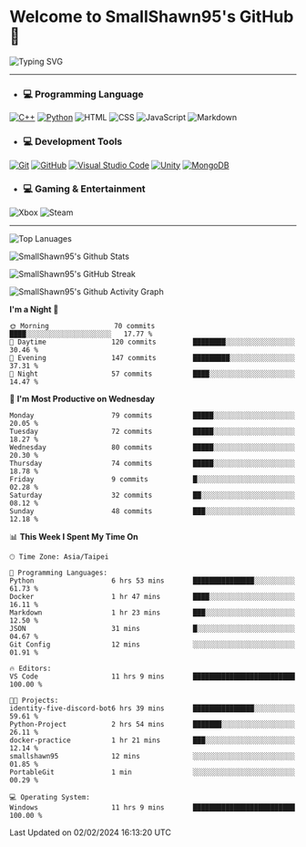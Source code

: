 # Welcome to SmallShawn95's GitHub 👋

![Typing SVG](https://readme-typing-svg.demolab.com/?lines=print("Hello,+world");cout+>>+"Hello,+world!";console.log("Hello,+world!")&center=true&vCenter=true&size=22&random=true)

***
<!-- https://shields.io/, https://simpleicons.org/ -->
* ### 💻 Programming Language
[![C++](https://img.shields.io/badge/-C++-00599C?style=flat-square&logo=cplusplus)](https://cplusplus.com/)
[![Python](https://img.shields.io/badge/-Python-3776AB?style=flat-square&logo=python&logoColor=white)](https://www.python.org/)
![HTML](https://img.shields.io/badge/-HTML-E34F26?style=flat-square&logo=html5&logoColor=white)
![CSS](https://img.shields.io/badge/-CSS-1572B6?style=flat-square&logo=css3)
![JavaScript](https://img.shields.io/badge/-JavaScript-F7DF1E?style=flat-square&logo=javascript&logoColor=white)
![Markdown](https://img.shields.io/badge/-Markdown-000000?style=flat-square&logo=markdown)
* ### 💻 Development Tools
[![Git](https://img.shields.io/badge/-Git-f05032?style=flat-square&logo=git&logoColor=white)](https://git-scm.com/)
[![GitHub](https://img.shields.io/badge/-GitHub-181717?style=flat-square&logo=github)](https://github.com/)
[![Visual Studio Code](https://img.shields.io/badge/-Visual%20Studio%20Code-007ACC?style=flat-square&logo=visualstudiocode)](https://code.visualstudio.com/)
[![Unity](https://img.shields.io/badge/-Unity-000000?style=flat-square&logo=unity)](https://unity.com/)
[![MongoDB](https://img.shields.io/badge/-MongoDB-47A248?style=flat-square&logo=mongodb&logoColor=white)](https://www.mongodb.com/)
* ### 💻 Gaming & Entertainment
![Xbox](https://img.shields.io/badge/-Xbox-107C10?style=flat-square&logo=xbox)
![Steam](https://img.shields.io/badge/-Steam-000000?style=flat-square&logo=steam)
***
<!-- ![GitHub User's Stars](https://img.shields.io/github/stars/smallshawn95?color=orange&label=Stars&labelColor=yellow) -->
<!-- ![GitHub Followers](https://img.shields.io/github/followers/smallshawn95?color=orange&label=Followers&labelColor=FFDBAC) -->

![Top Lanuages](https://github-readme-stats.vercel.app/api/top-langs/?username=smallshawn95&theme=holi&layout=donut&size_weight=0.5&count_weight=0.5&exclude_repo=smallshawn95.github.io)

![SmallShawn95's Github Stats](https://github-readme-stats.vercel.app/api?username=smallshawn95&theme=holi&show_icons=true)

![SmallShawn95's GitHub Streak](https://streak-stats.demolab.com/?user=smallshawn95&theme=holi-theme&date_format=M%20j%5B%2C%20Y%5D)

![SmallShawn95's Github Activity Graph](https://github-readme-activity-graph.vercel.app/graph?username=smallshawn95&theme=tokyo-night)

<!-- ![SmallShawn95's WakaTime Stats](https://github-readme-stats.vercel.app/api/wakatime?username=smallshawn95) -->
<!-- ![Repositorie Card](https://github-readme-stats.vercel.app/api/pin/?username=smallshawn95&repo=Python-Discord-Bot-Course&theme=holi) -->
<!-- ![Repositorie Card](https://github-readme-stats.vercel.app/api/pin/?username=smallshawn95&repo=ZeroJudge-Code&theme=holi) -->

<!--START_SECTION:waka-->
**I'm a Night 🦉** 

```text
🌞 Morning                70 commits          ████░░░░░░░░░░░░░░░░░░░░░   17.77 % 
🌆 Daytime                120 commits         ████████░░░░░░░░░░░░░░░░░   30.46 % 
🌃 Evening                147 commits         █████████░░░░░░░░░░░░░░░░   37.31 % 
🌙 Night                  57 commits          ████░░░░░░░░░░░░░░░░░░░░░   14.47 % 
```
📅 **I'm Most Productive on Wednesday** 

```text
Monday                   79 commits          █████░░░░░░░░░░░░░░░░░░░░   20.05 % 
Tuesday                  72 commits          █████░░░░░░░░░░░░░░░░░░░░   18.27 % 
Wednesday                80 commits          █████░░░░░░░░░░░░░░░░░░░░   20.30 % 
Thursday                 74 commits          █████░░░░░░░░░░░░░░░░░░░░   18.78 % 
Friday                   9 commits           █░░░░░░░░░░░░░░░░░░░░░░░░   02.28 % 
Saturday                 32 commits          ██░░░░░░░░░░░░░░░░░░░░░░░   08.12 % 
Sunday                   48 commits          ███░░░░░░░░░░░░░░░░░░░░░░   12.18 % 
```


📊 **This Week I Spent My Time On** 

```text
🕑︎ Time Zone: Asia/Taipei

💬 Programming Languages: 
Python                   6 hrs 53 mins       ███████████████░░░░░░░░░░   61.73 % 
Docker                   1 hr 47 mins        ████░░░░░░░░░░░░░░░░░░░░░   16.11 % 
Markdown                 1 hr 23 mins        ███░░░░░░░░░░░░░░░░░░░░░░   12.50 % 
JSON                     31 mins             █░░░░░░░░░░░░░░░░░░░░░░░░   04.67 % 
Git Config               12 mins             ░░░░░░░░░░░░░░░░░░░░░░░░░   01.91 % 

🔥 Editors: 
VS Code                  11 hrs 9 mins       █████████████████████████   100.00 % 

🐱‍💻 Projects: 
identity-five-discord-bot6 hrs 39 mins       ███████████████░░░░░░░░░░   59.61 % 
Python-Project           2 hrs 54 mins       ███████░░░░░░░░░░░░░░░░░░   26.11 % 
docker-practice          1 hr 21 mins        ███░░░░░░░░░░░░░░░░░░░░░░   12.14 % 
smallshawn95             12 mins             ░░░░░░░░░░░░░░░░░░░░░░░░░   01.85 % 
PortableGit              1 min               ░░░░░░░░░░░░░░░░░░░░░░░░░   00.29 % 

💻 Operating System: 
Windows                  11 hrs 9 mins       █████████████████████████   100.00 % 
```


 Last Updated on 02/02/2024 16:13:20 UTC
<!--END_SECTION:waka-->

<!--
**smallshawn95/smallshawn95** is a ✨ _special_ ✨ repository because its `README.md` (this file) appears on your GitHub profile.

- 🔭 I’m currently working on ...
- 🌱 I’m currently learning ...
- 👯 I’m looking to collaborate on ...
- 🤔 I’m looking for help with ...
- 💬 Ask me about ...
- 📫 How to reach me: ...
- 😄 Pronouns: ...
- ⚡ Fun fact: ...
-->
